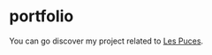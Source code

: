 # portfolio


You can go discover my project related to [Les Puces](https://alizeeeupherte.github.io/Les_Puces/).

